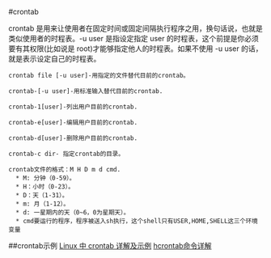 #crontab

crontab 是用来让使用者在固定时间或固定间隔执行程序之用，换句话说，也就是类似使用者的时程表。-u user 是指设定指定 user 的时程表，这个前提是你必须要有其权限(比如说是 root)才能够指定他人的时程表。如果不使用 -u user 的话，就是表示设定自己的时程表。
```
crontab file [-u user]-用指定的文件替代目前的crontab。
 
crontab-[-u user]-用标准输入替代目前的crontab.
 
crontab-1[user]-列出用户目前的crontab.
 
crontab-e[user]-编辑用户目前的crontab.
 
crontab-d[user]-删除用户目前的crontab.
 
crontab-c dir- 指定crontab的目录。
 
crontab文件的格式：M H D m d cmd.
  * M: 分钟（0-59）。
  * H：小时（0-23）。
  * D：天（1-31）。
  * m: 月（1-12）。
  * d: 一星期内的天（0~6，0为星期天）。
  * cmd要运行的程序，程序被送入sh执行，这个shell只有USER,HOME,SHELL这三个环境变量
```

##crontab示例
[Linux 中 crontab 详解及示例](http://www.cn-java.com/www1/?uid-560221-action-viewspace-itemid-8377)
[hcrontab命令详解](http://bbs.chinaunix.net/forum.php?mod=viewthread&tid=271992)
